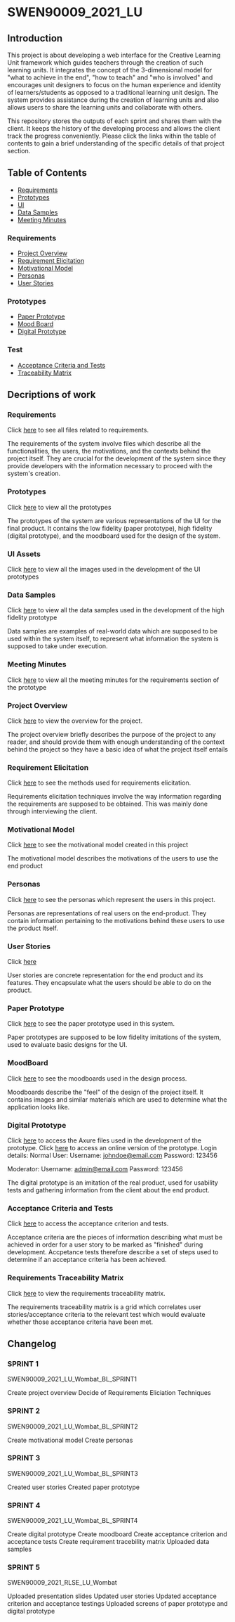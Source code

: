# SWEN90009_2021_LU
## Introduction
This project is about developing a web interface for the Creative Learning Unit framework which guides teachers through the creation of such learning units. It integrates the concept of the 3-dimensional model for "what to achieve in the end", "how to teach" and "who is involved" and encourages unit designers to focus on the human experience and identity of learners/students as opposed to a traditional learning unit design. The system provides assistance during the creation of learning units and also allows users to share the learning units and collaborate with others.

This repository stores the outputs of each sprint and shares them with the client. It keeps the history of the developing process and allows the client track the progress conveniently. Please click the links within the table of contents to gain a brief understanding of the specific details of that project section. 

## Table of Contents
* [Requirements](#requirements)
* [Prototypes](#prototypes)
* [UI](#ui-assets)
* [Data Samples](#data-samples)
* [Meeting Minutes](#meeting-minutes)
### Requirements
* [Project Overview](#project-overview)
* [Requirement Elicitation](#requirements-elicitation)
* [Motivational Model](#motivational-model)
* [Personas](#personas)
* [User Stories](#user-stories)
### Prototypes
* [Paper Prototype](#paper-prototype)
* [Mood Board](#moodboard)
* [Digital Prototype](#digital-prototype)
### Test
* [Acceptance Criteria and Tests](#acceptance-criteria-and-tests)
* [Traceability Matrix](#requirements-traceability-matrix)

## Decriptions of work

### Requirements
Click [here](https://github.com/dingliz/SWEN90009_2021_LU/tree/main/docs) to see all files related to requirements.

The requirements of the system involve files which describe all the functionalities, the users, the motivations, and the contexts behind the project itself. They are crucial for the development of the system since they provide developers with the information necessary to proceed with the system's creation.

### Prototypes
Click [here](https://github.com/dingliz/SWEN90009_2021_LU/tree/main/prototypes) to view all the prototypes

The prototypes of the system are various representations of the UI for the final product. It contains the low fidelity (paper prototype), high fidelity (digital prototype), and the moodboard used for the design of the system.

### UI Assets
Click [here](https://github.com/dingliz/SWEN90009_2021_LU/tree/main/prototypes) to view all the images used in the development of the UI prototypes

### Data Samples
Click [here](https://github.com/dingliz/SWEN90009_2021_LU/tree/main/data%20samples) to view all the data samples used in the development of the high fidelity prototype

Data samples are examples of real-world data which are supposed to be used within the system itself, to represent what information the system is supposed to take under execution.

### Meeting Minutes
Click [here](https://github.com/dingliz/SWEN90009_2021_LU/tree/main/docs/Meetings) to view all the meeting minutes for the requirements section of the prototype

### Project Overview
Click [here](https://github.com/dingliz/SWEN90009_2021_LU/blob/main/docs/Specifications/Project%20Overview.pdf) to view the overview for the project.

The project overview briefly describes the purpose of the project to any reader, and should provide them with enough understanding of the context behind the project so they have a basic idea of what the project itself entails

### Requirement Elicitation
Click [here](https://github.com/dingliz/SWEN90009_2021_LU/blob/main/docs/Specifications/Requirements%20Elicitation.pdf) to see the methods used for requirements elicitation.

Requirements elicitation techniques involve the way information regarding the requirements are supposed to be obtained. This was mainly done through interviewing the client.

### Motivational Model
Click [here](https://github.com/dingliz/SWEN90009_2021_LU/blob/main/docs/Specifications/Motivational%20Model.pdf) to see the motivational model created in this project

The motivational model describes the motivations of the users to use the end product

### Personas
Click [here](https://github.com/dingliz/SWEN90009_2021_LU/tree/main/docs/Specifications/Personas) to see the personas which represent the users in this project.

Personas are representations of real users on the end-product. They contain information pertaining to the motivations behind these users to use the product itself.

### User Stories
Click [here](https://github.com/dingliz/SWEN90009_2021_LU/blob/main/docs/Specifications/User%20Stories.pdf)

User stories are concrete representation for the end product and its features. They encapsulate what the users should be able to do on the product.

### Paper Prototype
Click [here](https://github.com/dingliz/SWEN90009_2021_LU/tree/main/prototypes/low%20fidelity) to see the paper prototype used in this system.

Paper prototypes are supposed to be low fidelity imitations of the system, used to evaluate basic designs for the UI.

### MoodBoard
Click [here](https://github.com/dingliz/SWEN90009_2021_LU/blob/main/prototypes/Moodboard.pdf) to see the moodboards used in the design process.

Moodboards describe the "feel" of the design of the project itself. It contains images and similar materials which are used to determine what the application looks like.

### Digital Prototype
Click [here](https://github.com/dingliz/SWEN90009_2021_LU/blob/main/prototypes/high%20fidelity) to access the Axure files used in the development of the prototype.
Click [here](https://l2lpj3.axshare.com) to access an online version of the prototype.
Login details:
Normal User:
Username: johndoe@email.com
Password: 123456

Moderator:
Username: admin@email.com
Password: 123456

The digital prototype is an imitation of the real product, used for usability tests and gathering information from the client about the end product.

### Acceptance Criteria and Tests
Click [here](https://github.com/dingliz/SWEN90009_2021_LU/tree/main/tests) to access the acceptance criterion and tests.

Acceptance criteria are the pieces of information describing what must be achieved in order for a user story to be marked as "finished" during development. Accpetance tests therefore describe a set of steps used to determine if an acceptance criteria has been achieved.

### Requirements Traceability Matrix
Click [here](https://github.com/dingliz/SWEN90009_2021_LU/blob/main/tests/Requirement%20Traceability%20Matrix.pdf) to view the requirements traceability matrix.

The requirements traceability matrix is a grid which correlates user stories/acceptance criteria to the relevant test which would evaluate whether those acceptance criteria have been met.

## Changelog
### SPRINT 1
SWEN90009_2021_LU_Wombat_BL_SPRINT1

Create project overview
Decide of Requirements Eliciation Techniques

### SPRINT 2
SWEN90009_2021_LU_Wombat_BL_SPRINT2

Create motivational model
Create personas

### SPRINT 3
SWEN90009_2021_LU_Wombat_BL_SPRINT3

Created user stories 
Created paper prototype

### SPRINT 4
SWEN90009_2021_LU_Wombat_BL_SPRINT4

Create digital prototype
Create moodboard
Create acceptance criterion and acceptance tests
Create requirement tracebility matrix
Uploaded data samples
### SPRINT 5
SWEN90009_2021_RLSE_LU_Wombat

Uploaded presentation slides
Updated user stories
Updated acceptance criterion and acceptance testings
Uploaded screens of paper prototype and digital prototype
